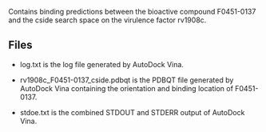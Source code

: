 Contains binding predictions between the bioactive compound F0451-0137 and the cside search space on the virulence factor rv1908c.

## Files

- log.txt is the log file generated by AutoDock Vina.

- rv1908c_F0451-0137_cside.pdbqt is the PDBQT file generated by AutoDock Vina containing the orientation and binding location of F0451-0137.

- stdoe.txt is the combined STDOUT and STDERR output of AutoDock Vina.

